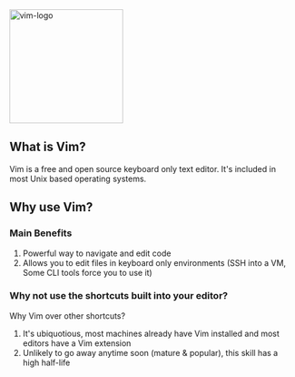 <img src="https://upload.wikimedia.org/wikipedia/commons/thumb/9/9f/Vimlogo.svg/1200px-Vimlogo.svg.png" alt="vim-logo" width="200"/>

## What is Vim?
Vim is a free and open source keyboard only text editor. It's included in most Unix based operating systems.

## Why use Vim?

### Main Benefits
1. Powerful way to navigate and edit code
2. Allows you to edit files in keyboard only environments (SSH into a VM, Some CLI tools force you to use it)

### Why not use the shortcuts built into your editor?

Why Vim over other shortcuts?
1. It's ubiquotious, most machines already have Vim installed and most editors have a Vim extension
2. Unlikely to go away anytime soon (mature & popular), this skill has a high half-life